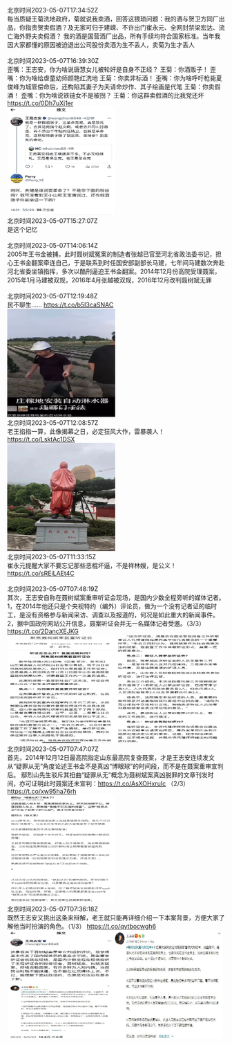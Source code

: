 北京时间2023-05-07T17:34:52Z<br>每当质疑王菊洗地政府，菊就说我卖酒，回答这猥琐问题：我的酒与贺卫方同厂出品，你指责贺卖假酒？及无家可归于建嵘、不许出门崔永元、全网封禁梁宏达、流亡海外野夫卖假酒？
我的酒是国营酒厂出品，所有手续均符合国家标准。当年我因大家都懂的原因被迫退出公司股份卖酒为生不丢人，卖菊为生才丢人<br><br>北京时间2023-05-07T16:39:30Z<br>歪嘴：王志安，你为啥说唐慧女儿被轮奸是自身不正经？
王菊：你酒贩子！
歪嘴：你为啥给虐童幼师颜艳红洗地
王菊：你卖非标酒！
歪嘴：你为啥呼吁枪毙夏俊峰为城管偿命后，还构陷其妻子为夫请命炒作、其子绘画是代笔
王菊：你卖假酒！
歪嘴：你为啥说铁链女不是被拐？
王菊：你这群卖假酒的比我党还坏 https://t.co/0Dh7uXj1er<br><img src='/temp/2023/1655130222667370496_0.jpg' width='250' height='250'><br>北京时间2023-05-07T15:27:07Z<br>是这个记忆<br><br>北京时间2023-05-07T14:06:14Z<br>2005年王书金被捕，此时聂树斌冤案的制造者张越已官至河北省政法委书记，担心王书金翻案牵连自己，于是联系到时任国安部副部长马建，七年间马建数次奔赴河北省委坐镇指挥，多次以酷刑逼迫王书金翻案。2014年12月份高院受理聂案，2015年1月马建被双规，2016年4月张越被双规，2016年12月改判聂树斌无罪<br><br>北京时间2023-05-07T12:19:48Z<br>民不聊生…… https://t.co/b5I3caSNAC<br><img src='/temp/2023/1655064868524019712_0.jpg' width='250' height='250'><br>北京时间2023-05-07T12:08:57Z<br>老王掐指一算，此像揭幕之日，必定狂风大作，雷暴袭人！ https://t.co/LsktAc1DSX<br><img src='/temp/2023/1655062135880445952_0.jpg' width='250' height='250'><br>北京时间2023-05-07T11:33:15Z<br>崔永元提醒大家不要忘记那些恶棍坏逼，不是祥林嫂，是公义！
https://t.co/sREiLAEt4C<br><br>北京时间2023-05-07T07:48:19Z<br>其次，王志安自称在聂树斌案重审听证会现场，是国内少数全程旁听的媒体记者。
1，在2014年他还只是个央视特约（编外）评论员，做为一个没有记者证的临时工，是没有资格参与新闻采访、调查以及报道的，何况是如此重大的新闻事件。
2，据中国政府网站公开信息，聂案听证会并无一名媒体记者受邀。（3/3） https://t.co/2DancXEJKG<br><img src='/temp/2023/1654996545857814529_0.jpg' width='250' height='250'><img src='/temp/2023/1654996545857814529_1.jpg' width='250' height='250'><br>北京时间2023-05-07T07:47:07Z<br>首先，2014年12月12日最高院指定山东最高院复查聂案，才是王志安连续发文从“疑罪从无”角度论述王书金不是真凶“博眼球”的时间段，而不是在聂案重审宣判后。
鄢烈山先生驳斥其扭曲“疑罪从无”概念为聂树斌案真凶脱罪的文章刊发时间，亦可证明此时聂案还未宣判：https://t.co/AsXOHxruIc （2/3） https://t.co/xw95ha76rh<br><img src='/temp/2023/1654996244706754560_0.jpg' width='250' height='250'><br>北京时间2023-05-07T07:36:18Z<br>既然王志安又挑出这条来辩解，老王就只能再详细介绍一下本案背景，方便大家了解他当时扮演的角色。（1/3） https://t.co/qytbocwgh6<br><img src='/temp/2023/1654993520703467520_0.jpg' width='250' height='250'><img src='/temp/2023/1654993520703467520_1.jpg' width='250' height='250'><br>